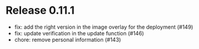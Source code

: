 # Release 0.11.1

- fix: add the right version in the image overlay for the deployment (#149)
- fix: update verification in the update function (#146)
- chore: remove personal information (#143)